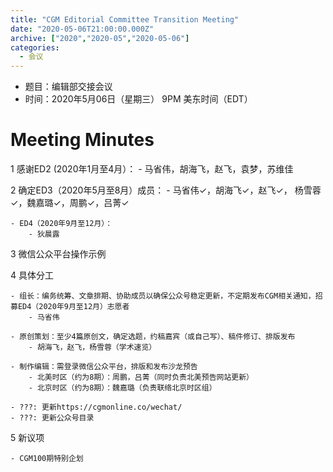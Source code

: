 ```yaml
---
title: "CGM Editorial Committee Transition Meeting"
date: "2020-05-06T21:00:00.000Z"
archive: ["2020","2020-05","2020-05-06"]
categories:
  - 会议
---
```


- 题目：编辑部交接会议
- 时间：2020年5月06日（星期三） 9PM 美东时间（EDT）

# Meeting Minutes

1 感谢ED2 (2020年1月至4月）：
    - 马省伟，胡海飞，赵飞，袁梦，苏维佳

2 确定ED3（2020年5月至8月）成员：
	- 马省伟✓，胡海飞✓，赵飞✓， 杨雪蓉✓，魏嘉璐✓，周鹏✓，吕菁✓

	- ED4（2020年9月至12月）：
        - 狄晨露
	
3 微信公众平台操作示例


4 具体分工

    - 组长：编务统筹、文章排期、协助成员以确保公众号稳定更新，不定期发布CGM相关通知，招募ED4（2020年9月至12月）志愿者
		- 马省伟	

    - 原创策划：至少4篇原创文，确定选题，约稿嘉宾（或自己写）、稿件修订、排版发布
        - 胡海飞，赵飞，杨雪蓉（学术速览）

    - 制作编辑：需登录微信公众平台，排版和发布沙龙预告
	    - 北美时区（约为8期）：周鹏，吕菁（同时负责北美预告网站更新）
	    - 北京时区（约为8期）：魏嘉璐（负责联络北京时区组）

    - ???: 更新https://cgmonline.co/wechat/
    - ???: 更新公众号目录

5 新议项

    - CGM100期特别企划





